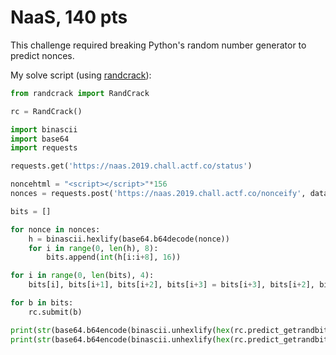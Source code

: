 # NaaS, 140 pts

This challenge required breaking Python's random number generator to predict nonces.

My solve script (using [randcrack](https://github.com/tna0y/Python-random-module-cracker)):


```python
from randcrack import RandCrack

rc = RandCrack()

import binascii
import base64
import requests

requests.get('https://naas.2019.chall.actf.co/status')

noncehtml = "<script></script>"*156
nonces = requests.post('https://naas.2019.chall.actf.co/nonceify', data=noncehtml).json()["csp"].strip("script-src 'nonce-").strip(";").split("' 'nonce-")

bits = []

for nonce in nonces:
	h = binascii.hexlify(base64.b64decode(nonce))
	for i in range(0, len(h), 8):
		bits.append(int(h[i:i+8], 16))

for i in range(0, len(bits), 4):
	bits[i], bits[i+1], bits[i+2], bits[i+3] = bits[i+3], bits[i+2], bits[i+1], bits[i]

for b in bits:
	rc.submit(b)

print(str(base64.b64encode(binascii.unhexlify(hex(rc.predict_getrandbits(128))[2:].zfill(32))), encoding="ascii"))
print(str(base64.b64encode(binascii.unhexlify(hex(rc.predict_getrandbits(128))[2:].zfill(32))), encoding="ascii"))
```
